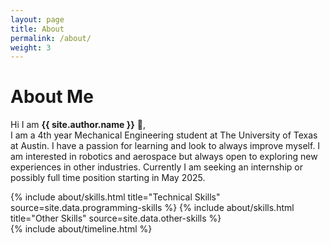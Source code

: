 ```yaml
---
layout: page
title: About
permalink: /about/
weight: 3
---
```


# **About Me**

Hi I am **{{ site.author.name }}** :wave:,<br>
I am a 4th year Mechanical Engineering student at The University of Texas at Austin. I have a passion for learning and look to always improve myself. I am interested in robotics and aerospace but always open to exploring new experiences in other industries. Currently I am seeking an internship or possibly full time position starting in May 2025.

<div class="row">
{% include about/skills.html title="Technical Skills" source=site.data.programming-skills %}
{% include about/skills.html title="Other Skills" source=site.data.other-skills %}
</div>

<div class="row">
{% include about/timeline.html %}
</div>